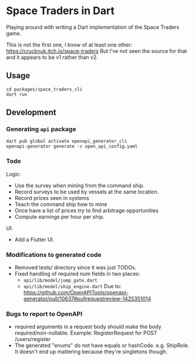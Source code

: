# Space Traders in Dart

Playing around with writing a Dart implementation of the Space Traders game.

This is not the first one, I know of at least one other:
https://crucknuk.itch.io/space-traders
But I've not seen the source for that and it appears to be v1 rather than v2.


## Usage

```
cd packages/space_traders_cli
dart run
```

## Development

### Generating `api` package
```
dart pub global activate openapi_generator_cli
openapi-generator generate -c open_api_config.yaml
```

### Todo

Logic:
* Use the survey when mining from the command ship.
* Record surveys to be used by vessels at the same location.
* Record prices seen in systems
* Teach the command ship how to mine
* Once have a list of prices try to find arbitrage opportunities
* Compute earnings per hour per ship.

UI:
* Add a Flutter UI.

### Modifications to generated code

* Removed tests/ directory since it was just TODOs.
* Fixed handling of required num fields in two places:
    * `api/lib/model/jump_gate.dart`
    * `api/lib/model/ship_engine.dart`
  Due to: https://github.com/OpenAPITools/openapi-generator/pull/10637#pullrequestreview-1425351014


### Bugs to report to OpenAPI
* required arguments in a request body should make the body required/non-nullable.
  Example: RegisterRequest for POST /users/register
* The generated "enums" do not have equals or hashCode.  e.g. ShipRole.
  It doesn't end up mattering because they're singletons though.